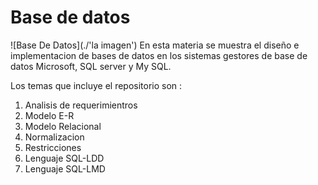 # Base de datos 
![Base De Datos](./'la imagen')
En esta materia se muestra el diseño e implementacion de bases de datos en los sistemas gestores de base de datos Microsoft, SQL server y My SQL.

 Los temas que incluye el repositorio son :

1. Analisis de requerimientros
2. Modelo E-R
3. Modelo Relacional
4. Normalizacion 
5. Restricciones
6. Lenguaje SQL-LDD
7. Lenguaje SQL-LMD